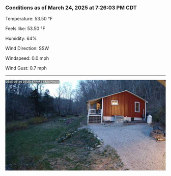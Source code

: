 ### Conditions as of March 24, 2025 at 7:26:03 PM CDT 

Temperature: 53.50 &deg;F

Feels like: 53.50 &deg;F

Humidity: 64%

Wind Direction: SSW

Windspeed: 0.0 mph

Wind Gust: 0.7 mph

---

<img src="./images/latest.jpeg"/>

